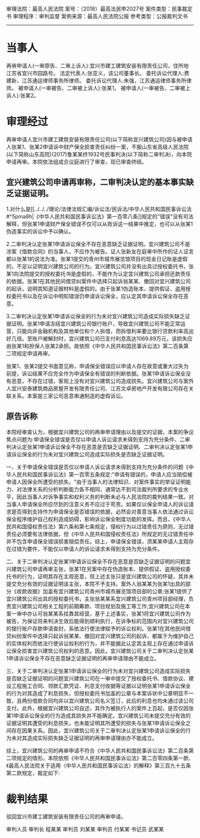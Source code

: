 审理法院：最高人民法院
案号：（2018）最高法民申2027号
案件类型：民事裁定书
审理程序：审判监督
案例来源：最高人民法院公报
参考类型：公报裁判文书
___
# 当事人
再审申请人(一审原告、二审上诉人):宜兴市建工建筑安装有限责任公司，住所地江苏省宜兴市园路号。
法定代表人:张亚义，该公司董事长。
委托诉讼代理人:费建新，江苏通运律师事务所律师。
委托诉讼代理人:朱强，江苏通运律师事务所律师。
被申请人(一审被告、二审被上诉人):张某1。
被申请人(一审被告、二审被上诉人):张某2。

# 审理经过
再审申请人宜兴市建工建筑安装有限责任公司(以下简称宜兴建筑公司)因与被申请人张某1、张某2申请诉中财产保全损害责任纠纷一案，不服山东省高级人民法院(以下简称山东高院)(2017)鲁某某终1932号民事判决(以下简称二审判决)，向本院申请再审。本院依法组成合议庭进行了审查，现已审查终结。

## 宜兴建筑公司申请再审称，二审判决认定的基本事实缺乏证据证明。
1.对什么是[[../../../理论/法律法规汇编/诉讼法/民诉法/中华人民共和国民事诉讼法#^5pma8h|《中华人民共和国民事诉讼法》第一百零八条]]规定的"错误"没有司法解释，但张某1申请财产保全错误不仅可以从败诉这一结果中推定，也可以从张某1伪造事实的诉讼中予以确认。

2.二审判决认定张某1申请诉讼保全不存在恶意缺乏证据证明。宜兴建筑公司不是涉案《借款合同》的当事人，不应作为被告。证人张新友在庭审中所作的证人证言都以张某1的说法为准。张某1提交的青州市城市展览馆项目的现金日记账是虚假的，不足以证明宜兴建筑公司的行为。宜兴建筑公司并没有出具过授权委托书，张某1向法院提交的授权委托书是虚假的，不能作为认定宜兴建筑公司承担还款责任的依据。张某1在其他民间借贷纠案件中选择只起诉翁某某、撤回对宜兴建筑公司的起诉，说明其知道证据材料是虚假的。由于张某1伪造账本、提供假证、盗用授权委托书以及在诉讼中明知错误仍申请诉讼保全，应认定其申请诉讼保全存在恶意。

3.二审判决认定张某1申请诉讼保全的行为未对宜兴建筑公司造成实际损失缺乏证据证明。张某1申请冻结宜兴建筑公司银行账户，导致宜兴建筑公司不能正常运营，只能向非金融机构及其他单位和个人拆借，而拆借利率要比银行贷款利率高出好几倍。至账户被解封时，宜兴建筑公司已支付利息高达1069.89万元，该损失应由张某1和担保人张某2承担。故依照《中华人民共和国民事诉讼法》第二百条第二项规定申请再审。

张某1、张某2提交书面意见称，申请保全错误应以申请人存在故意或重大过失为前提，诉讼结果不应完全作为申请保全有错误的判断依据。张某1申请诉讼保全没有恶意，不存在过错，客观上没有对宜兴建筑公司造成损失。宜兴建筑公司与案外人宜兴安泰建筑商品房屋开发有限责任公司、江苏文卓房地产开发有限公司存在关联关系。本案是三家公司恶意串通制造的虚假诉讼。

## 原告诉称
本院经审查认为，根据宜兴建筑公司的再审申请理由以及提交的证据，本案的争议焦点问题为:申请保全错误是否仅以申请人诉讼请求未得到支持为充分条件、二审判决认定张某1申请诉讼保全不存在恶意是否缺乏证据证明、二审判决认定张某1申请诉讼保全的行为未对宜兴建筑公司造成实际损失是否缺乏证据证明。

一、关于申请保全错误是否仅以申请人诉讼请求未得到支持为充分条件的问题《中华人民共和国民事诉讼法》第一百零五条规定:"申请有错误的，申请人应当赔偿被申请人因保全所遭受的损失。"由于当事人的法律知识、对案件事实的举证证明能力、对法律关系的分析判断能力各不相同，通常达不到司法裁判所要求的专业水平，因此当事人对诉争事实和权利义务的判断未必与人民法院的裁判结果一致。对当事人申请保全所应尽到的注意义务不应过于苛责。如果仅以保全申请人的诉讼请求是否得到支持作为申请保全是否错误的依据，必然会对善意当事人依法通过诉讼保全程序维护自己权利造成妨碍，影响诉讼保全制度功能的发挥。而且，《中华人民共和国侵权责任法》第六条和第七条规定，侵权行为以过错责任为原则，无过错责任必须要有法律依据，但《中华人民共和国侵权责任法》所规定的无过错责任中并不包含申请保全错误损害赔偿责任。综上，申请保全错误，须某某申请人主观存在过错为要件，不能仅以申请人的诉讼请求未得到支持为充分条件。

二、关于二审判决认定张某1申请诉讼保全不存在恶意是否缺乏证据证明的问题宜兴建筑公司申请再审主张，张某1在另案中存在伪造账本、提供假证、盗用授权委托书的行为，证明其存在主观恶意，但上述主张只是宜兴建筑公司的怀疑，其并未提交充分有效的证据证明该主张，本院不予支持。案外人翁某某为张某1出具的部分《收款收据》加盖有宜兴建筑公司青州市城市展览馆项目部的公章;张某1提供了宜兴建筑公司出具的授权委托书，主张翁某某系宜兴建筑公司青州项目部经理，负责宜兴建筑公司相关工程的前期筹款、项目规划及施工等工作;宜兴建筑公司在本案一审中亦认可翁某某系挂靠其经营，基于上述事实，张某1将宜兴建筑公司作为被告，为保证将来判决生效后能得到顺利执行，在诉争标的范围内对宜兴建筑公司的银行账户存款申请查封，系依法行使法律赋予的诉讼权利。张某1在其他民间借贷纠纷案件中选择只起诉翁某某、撤回对宜兴建筑公司的起诉，都属于为维护自己的实体权利而依法行使诉讼权利的行为，并不能据此认定其主观上存在通过申请诉讼保全损害宜兴建筑公司权利的恶意。因此，宜兴建筑公司关于二审判决认定张某1申请诉讼保全不存在恶意缺乏证据证明的再审申请理由不能成立。

三、关于二审判决认定张某1申请诉讼保全的行为未对宜兴建筑公司造成实际损失是否缺乏证据证明的问题宜兴建筑公司在一审中提交了授权委托书、借款协议、建设工程施工合同、领款汇款凭证、利息支付收据等证据以证明张某1申请诉讼保全的行为对其造成了利息损失，但授权委托书加盖的公章与本案诉状中公章明显不一致，且两份借款合同均非以宜兴建筑公司名义签订，此后的利息也均未通过该公司支付。此外，根据宜兴建筑公司自述，其作为被执行人的案件上百起，是否仅因张某1申请诉讼保全的行为造成其损失并不能确定。宜兴建筑公司未提交充分有效的证据证明其遭受的利息损失，也未能证明其所遭受的损失与张某1申请诉讼保全之间存在因果关系。因此，宜兴建筑公司关于二审判决认定张某1申请诉讼保全的行为未对其造成实际损失缺乏证据证明的再审申请理由亦不能成立。

综上，宜兴建筑公司的再审申请不符合《中华人民共和国民事诉讼法》第二百条第二项规定的情形。本院依照《中华人民共和国民事诉讼法》第二百零四条第一款、《最高人民法院关于适用〈中华人民共和国民事诉讼法〉的解释》第三百九十五条第二款规定，裁定如下:

# 裁判结果
驳回宜兴市建工建筑安装有限责任公司的再审申请。

审判人员
审判长 程某某
审判员 刘某某
审判员 付某某
书记员 武某某